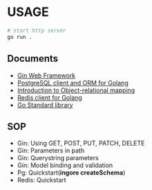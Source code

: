 # USAGE

```bash
# start http server
go run .
```

## Documents

- [Gin Web Framework](https://github.com/gin-gonic/gin)
- [PostgreSQL client and ORM for Golang](https://github.com/go-pg/pg)
- [Introduction to Object-relational mapping](https://pg.uptrace.dev/orm/intro/)
- [Redis client for Golang](https://github.com/go-redis/redis)
- [Go Standard library](https://golang.org/pkg/)

## SOP

- Gin: Using GET, POST, PUT, PATCH, DELETE
- Gin: Parameters in path
- Gin: Querystring parameters
- Gin: Model binding and validation
- Pg: Quickstart(**ingore createSchema**)
- Redis: Quickstart
